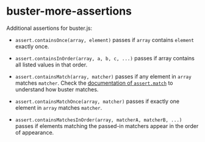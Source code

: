 buster-more-assertions
======================

Additional assertions for buster.js:

- `assert.containsOnce(array, element)` passes if `array` contains `element`
  exactly once.

- `assert.containsInOrder(array, a, b, c, ...)` passes if array contains all
  listed values in that order.

- `assert.containsMatch(array, matcher)` passes if any element in `array`
  matches `matcher`. Check the [documentation of `assert.match`][match] to understand
  how buster matches.

- `assert.containsMatchOnce(array, matcher)` passes if exactly one element in
  `array` matches `matcher`.

- `assert.containsMatchesInOrder(array, matcherA, matcherB, ...)` passes if
  elements matching the passed-in matchers appear in the order of appearance.

[match]: http://docs.busterjs.org/en/latest/modules/buster-assertions/#match


